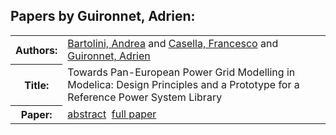 <h2>Papers by Guironnet, Adrien:</h2>
<!-- Begin papers -->
<table>
<tr><th>Authors:</th><td>
<a href="../authors/author_012.html">Bartolini, Andrea</a> and 
<a href="../authors/author_038.html">Casella, Francesco</a> and 
<a href="../authors/author_085.html">Guironnet, Adrien</a>
</td></tr>
<tr><th>Title:  </th><td>Towards Pan-European Power Grid Modelling in Modelica: Design Principles and a Prototype for a Reference Power System Library</td></tr>
<tr><th>Paper:  </th><td><a href="../abstracts/Modelica2019abstract5D3.pdf">abstract</a>&nbsp;&nbsp;<a href="../papers/Modelica2019paper5D3.pdf">full paper</a></td></tr>
</table>
<br>
<!-- End papers -->